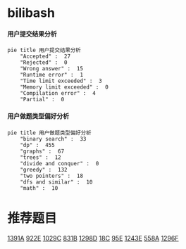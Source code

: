 # bilibash

<!-- tabs:start -->



#### **用户提交结果分析**

```mermaid
pie title 用户提交结果分析
    "Accepted" :  27
    "Rejected" :  0
    "Wrong answer" :  15
    "Runtime error" :  1
    "Time limit exceeded" :  3
    "Memory limit exceeded" :  0
    "Compilation error" :  4
    "Partial" :  0
```

#### **用户做题类型偏好分析**

```mermaid
pie title 用户做题类型偏好分析
    "binary search" :  33
    "dp" :  455
    "graphs" :  67
    "trees" :  12
    "divide and conquer" :  0
    "greedy" :  132
    "two pointers" :  18
    "dfs and similar" :  10
    "math" :  10
```



<!-- tabs:end -->
# 推荐题目
[1391A](https://codeforces.com/contest/1391/problem/A)
[922E](https://codeforces.com/contest/922/problem/E)
[1029C](https://codeforces.com/contest/1029/problem/C)
[831B](https://codeforces.com/contest/831/problem/B)
[1298D](https://codeforces.com/contest/1298/problem/D)
[18C](https://codeforces.com/contest/18/problem/C)
[95E](https://codeforces.com/contest/95/problem/E)
[1243E](https://codeforces.com/contest/1243/problem/E)
[558A](https://codeforces.com/contest/558/problem/A)
[1296F](https://codeforces.com/contest/1296/problem/F)
